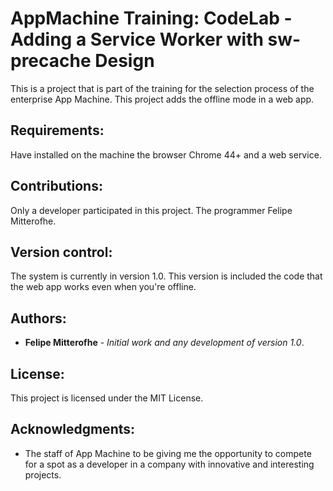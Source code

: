 # AppMachine Training: CodeLab - Adding a Service Worker with sw-precache Design

This is a project that is part of the training for the selection process of the enterprise App Machine. This project adds the offline mode in a web app.

## Requirements:

Have installed on the machine the browser Chrome 44+ and a web service.

## Contributions:

Only a developer participated in this project. The programmer Felipe Mitterofhe.

## Version control:

The system is currently in version 1.0. This version is included the code that the web app works even when you're offline.

## Authors:

* **Felipe Mitterofhe** - *Initial work and any development of version 1.0*.

## License:

This project is licensed under the MIT License.

## Acknowledgments:

* The staff of App Machine to be giving me the opportunity to compete for a spot as a developer in a company with innovative and interesting projects.

